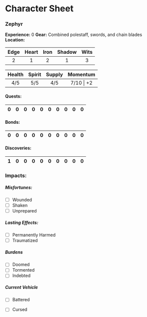 # Character Sheet

### Zephyr
**Experience:** 0
**Gear:** Combined polestaff, swords, and chain blades
**Location:** 

|  Edge  |  Heart  |  Iron  |  Shadow  |  Wits  |
| :----: | :-----: | :----: | :------: | :----: |
|    2   |    1    |    2   |     1    |    3   |

| Health | Spirit | Supply | Momentum |
| :------: | :-----: | :------: | :------------: |
|   4/5    |   5/5  |    4/5   |   7/10 \| +2  |

#### Quests:
 0  |  0  |  0  |  0  |  0  |  0  |  0  |  0  |  0  |  0
--- | --- | --- | --- | --- | --- | --- | --- | --- | ---
 
#### Bonds:
 0  |  0  |  0  |  0  |  0  |  0  |  0  |  0  |  0  |  0
--- | --- | --- | --- | --- | --- | --- | --- | --- | ---
 
#### Discoveries:
 1  |  0  |  0  |  0  |  0  |  0  |  0  |  0  |  0  |  0
--- | --- | --- | --- | --- | --- | --- | --- | --- | ---


### Impacts:
##### Misfortunes:
- [ ] Wounded
- [ ] Shaken
- [ ] Unprepared

##### Lasting Effects:
- [ ] Permanently Harmed
- [ ] Traumatized

##### Burdens
- [ ] Doomed
- [ ] Tormented
- [ ] Indebted

##### Current Vehicle
- [ ] Battered
- [ ] Cursed
 